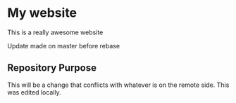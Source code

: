 #  My website

This is a really awesome website

Update made on master before rebase

## Repository Purpose
This will be a change that conflicts
with whatever is on the remote side.
This was edited locally.